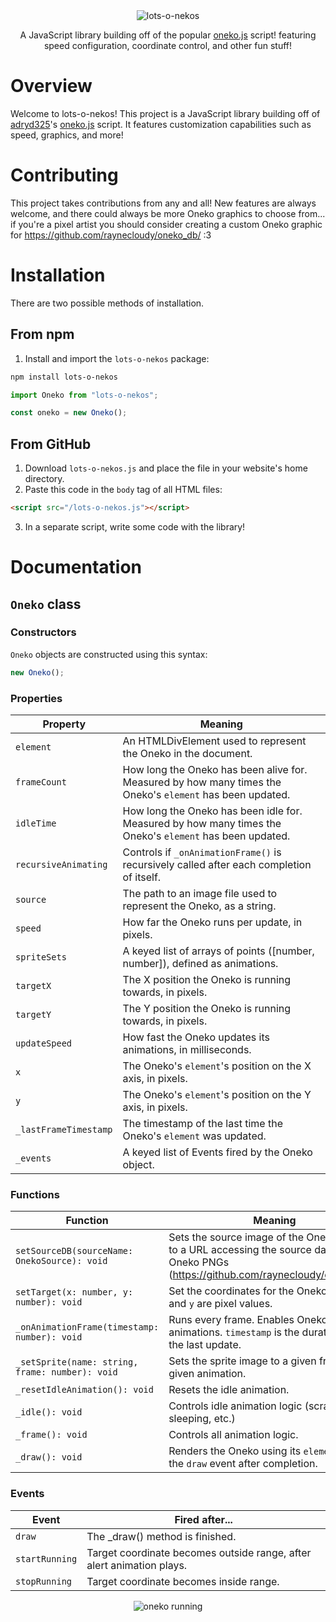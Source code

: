 <div align="center">
  <img src="https://raynecloudy.nekoweb.org/media/lots-o-nekos.png" alt="lots-o-nekos">
  
  A JavaScript library building off of the popular [oneko.js](https://github.com/adryd325/oneko.js/) script! featuring speed configuration, coordinate control, and other fun stuff!
</div>

# Overview
Welcome to lots-o-nekos! This project is a JavaScript library building off of [adryd325](https://github.com/adryd325/)'s [oneko.js](https://github.com/adryd325/oneko.js/) script. It features customization capabilities such as speed, graphics, and more!

# Contributing
This project takes contributions from any and all! New features are always welcome, and there could always be more Oneko graphics to choose from... if you're a pixel artist you should consider creating a custom Oneko graphic for https://github.com/raynecloudy/oneko_db/ :3

# Installation
There are two possible methods of installation.

## From npm
1. Install and import the `lots-o-nekos` package:
```bash
npm install lots-o-nekos
```
```ts
import Oneko from "lots-o-nekos";

const oneko = new Oneko();
```

## From GitHub
1. Download `lots-o-nekos.js` and place the file in your website's home directory.
2. Paste this code in the `body` tag of all HTML files:
```html
<script src="/lots-o-nekos.js"></script>
```
3. In a separate script, write some code with the library!

# Documentation

## `Oneko` class

### Constructors
`Oneko` objects are constructed using this syntax:
```js
new Oneko();
```

### Properties
Property|Meaning
---------|-------
`element`|An HTMLDivElement used to represent the Oneko in the document.
`frameCount`|How long the Oneko has been alive for. Measured by how many times the Oneko's `element` has been updated.
`idleTime`|How long the Oneko has been idle for. Measured by how many times the Oneko's `element` has been updated.
`recursiveAnimating`|Controls if `_onAnimationFrame()` is recursively called after each completion of itself.
`source`|The path to an image file used to represent the Oneko, as a string.
`speed`|How far the Oneko runs per update, in pixels.
`spriteSets`|A keyed list of arrays of points ([number, number]), defined as animations.
`targetX`|The X position the Oneko is running towards, in pixels.
`targetY`|The Y position the Oneko is running towards, in pixels.
`updateSpeed`|How fast the Oneko updates its animations, in milliseconds.
`x`|The Oneko's `element`'s position on the X axis, in pixels.
`y`|The Oneko's `element`'s position on the Y axis, in pixels.
`_lastFrameTimestamp`|The timestamp of the last time the Oneko's `element` was updated.
`_events`|A keyed list of Events fired by the Oneko object.

### Functions
Function|Meaning
--------|-------
`setSourceDB(sourceName: OnekoSource): void`|Sets the source image of the Oneko element to a URL accessing the source database of Oneko PNGs (https://github.com/raynecloudy/oneko_db/).
`setTarget(x: number, y: number): void`|Set the coordinates for the Oneko to run to. `x` and `y` are pixel values.
`_onAnimationFrame(timestamp: number): void`|Runs every frame. Enables Oneko animations. `timestamp` is the duration since the last update.
`_setSprite(name: string, frame: number): void`|Sets the sprite image to a given frame of a given animation.
`_resetIdleAnimation(): void`|Resets the idle animation.
`_idle(): void`|Controls idle animation logic (scratching, sleeping, etc.)
`_frame(): void`|Controls all animation logic.
`_draw(): void`|Renders the Oneko using its `element`. Fires the `draw` event after completion.

### Events
Event|Fired after...
-----|--------------
`draw`|The _draw() method is finished.
`startRunning`|Target coordinate becomes outside range, after alert animation plays.
`stopRunning`|Target coordinate becomes inside range.

<div align="center">
  <img src="https://raynecloudy.nekoweb.org/media/bar-cat.gif" alt="oneko running">
</div>

